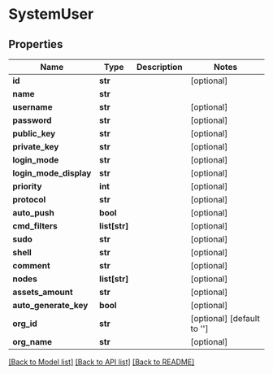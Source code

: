 # SystemUser

## Properties
Name | Type | Description | Notes
------------ | ------------- | ------------- | -------------
**id** | **str** |  | [optional] 
**name** | **str** |  | 
**username** | **str** |  | [optional] 
**password** | **str** |  | [optional] 
**public_key** | **str** |  | [optional] 
**private_key** | **str** |  | [optional] 
**login_mode** | **str** |  | [optional] 
**login_mode_display** | **str** |  | [optional] 
**priority** | **int** |  | [optional] 
**protocol** | **str** |  | [optional] 
**auto_push** | **bool** |  | [optional] 
**cmd_filters** | **list[str]** |  | [optional] 
**sudo** | **str** |  | [optional] 
**shell** | **str** |  | [optional] 
**comment** | **str** |  | [optional] 
**nodes** | **list[str]** |  | [optional] 
**assets_amount** | **str** |  | [optional] 
**auto_generate_key** | **bool** |  | [optional] 
**org_id** | **str** |  | [optional] [default to '']
**org_name** | **str** |  | [optional] 

[[Back to Model list]](../README.md#documentation-for-models) [[Back to API list]](../README.md#documentation-for-api-endpoints) [[Back to README]](../README.md)


